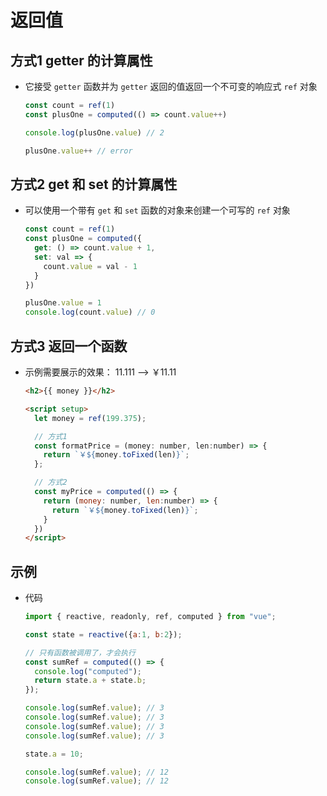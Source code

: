 # 返回值

## 方式1 getter 的计算属性

+ 它接受 `getter` 函数并为 `getter` 返回的值返回一个不可变的响应式 `ref` 对象

  ```js
  const count = ref(1)
  const plusOne = computed(() => count.value++)

  console.log(plusOne.value) // 2

  plusOne.value++ // error
  ```

## 方式2 get 和 set 的计算属性

+ 可以使用一个带有 `get` 和 `set` 函数的对象来创建一个可写的 `ref` 对象

  ```js
  const count = ref(1)
  const plusOne = computed({
    get: () => count.value + 1,
    set: val => {
      count.value = val - 1
    }
  })

  plusOne.value = 1
  console.log(count.value) // 0
  ```

## 方式3 返回一个函数

+ 示例需要展示的效果： 11.111 --> ￥11.11

  ```html
  <h2>{{ money }}</h2>

  <script setup>
    let money = ref(199.375);

    // 方式1
    const formatPrice = (money: number, len:number) => {
      return `￥${money.toFixed(len)}`;
    };

    // 方式2
    const myPrice = computed(() => {
      return (money: number, len:number) => {
        return `￥${money.toFixed(len)}`;
      }
    })
  </script>
  ```

## 示例

+ 代码

  ```js
  import { reactive, readonly, ref, computed } from "vue";

  const state = reactive({a:1, b:2});

  // 只有函数被调用了，才会执行
  const sumRef = computed(() => {
    console.log("computed");
    return state.a + state.b;
  });

  console.log(sumRef.value); // 3
  console.log(sumRef.value); // 3
  console.log(sumRef.value); // 3
  console.log(sumRef.value); // 3

  state.a = 10;

  console.log(sumRef.value); // 12
  console.log(sumRef.value); // 12
  ```

